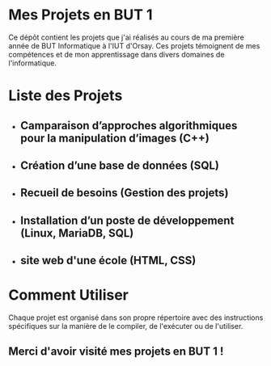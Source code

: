 # Mes Projets en BUT 1
Ce dépôt contient les projets que j'ai réalisés au cours de ma première année de BUT Informatique à l'IUT d'Orsay. Ces projets témoignent de mes compétences et de mon apprentissage dans divers domaines de l'informatique.

# Liste des Projets
 * ## Camparaison d’approches algorithmiques pour la manipulation d’images (C++) 
 * ## Création d’une base de données (SQL)
 * ## Recueil de besoins (Gestion des projets)
 * ## Installation d’un poste de développement (Linux, MariaDB, SQL)
 * ## site web d'une école (HTML, CSS)

# Comment Utiliser
Chaque projet est organisé dans son propre répertoire avec des instructions spécifiques sur la manière de le compiler, de l'exécuter ou de l'utiliser.

## Merci d'avoir visité mes projets en BUT 1 !
